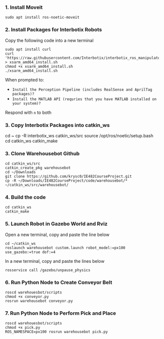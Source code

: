### 1. Install Moveit 
```
sudo apt install ros-noetic-moveit
```
### 2. Install Packages for Interbotix Robots
Copy the following code into a new terminal
```
sudo apt install curl
curl 'https://raw.githubusercontent.com/Interbotix/interbotix_ros_manipulators/main/interbotix_ros_xsarms/install/amd64/xsarm_amd64_install.sh' > xsarm_amd64_install.sh
chmod +x xsarm_amd64_install.sh
./xsarm_amd64_install.sh
```
When prompted to:
* `Install the Perception Pipeline (includes RealSense and AprilTag packages)?`
* `Install the MATLAB API (requries that you have MATLAB installed on your system)?`

Respond with `n` to both
### 3. Copy Interbotix Packages into catkin_ws
cd ~
cp -R interbotix_ws catkin_ws/src
source /opt/ros/noetic/setup.bash
cd catkin_ws
catkin_make
### 3. Clone Warehousebot Github 
```
cd catkin_ws/src
catkin_create_pkg warehousebot
cd ~/Downloads
git clone https://github.com/krysc0/IE482CourseProject.git
cp -R ~/Downloads/IE482CourseProject/code/warehousebot/* ~/catkin_ws/src/warehousebot/
```
### 4. Build the code
```
cd catkin_ws
catkin_make

```
### 5. Launch Robot in Gazebo World and Rviz
Open a new terminal, copy and paste the line below
```
cd ~/catkin_ws
roslaunch warehousebot custom.launch robot_model:=px100 use_gazebo:=true dof:=4
```
In a new terminal, copy and paste the lines below
```
rosservice call /gazebo/unpause_physics
```
### 6. Run Python Node to Create Conveyor Belt
```
roscd warehouesbot/scripts
chmod +x conveyor.py
rosrun warehousebot conveyor.py
```
### 7. Run Python Node to Perform Pick and Place
```
roscd warehouesbot/scripts
chmod +x pick.py
ROS_NAMESPACE=px100 rosrun warehousebot pick.py 
```